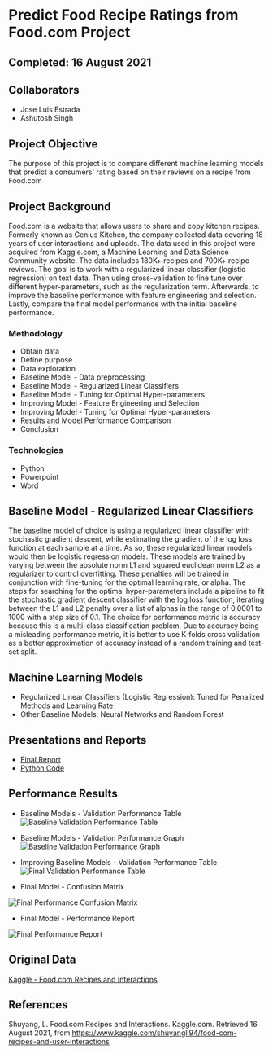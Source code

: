 # Predict Food Recipe Ratings from Food.com Project

## Completed: 16 August 2021 

## Collaborators 
- Jose Luis Estrada
- Ashutosh Singh 

## Project Objective
The purpose of this project is to compare different machine learning models that predict a consumers' rating based on their reviews on a recipe from Food.com

## Project Background 
Food.com is a website that allows users to share and copy kitchen recipes. Formerly known as Genius Kitchen, the company collected data covering 18 years of user interactions and uploads. The data used in this project were acquired from Kaggle.com, a Machine Learning and Data Science Community website. The data includes 180K+ recipes and 700K+ recipe reviews. The goal is to work with a regularized linear classifier (logistic regression) on text data. Then using cross-validation to fine tune over different hyper-parameters, such as the regularization term. Afterwards, to improve the baseline performance with feature engineering and selection. Lastly, compare the final model performance with the initial baseline performance.

### Methodology
- Obtain data
- Define purpose 
- Data exploration
- Baseline Model - Data preprocessing
- Baseline Model - Regularized Linear Classifiers
- Baseline Model - Tuning for Optimal Hyper-parameters
- Improving Model - Feature Engineering and Selection
- Improving Model - Tuning for Optimal Hyper-parameters
- Results and Model Performance Comparison
- Conclusion

### Technologies
- Python
- Powerpoint
- Word

## Baseline Model - Regularized Linear Classifiers 
The baseline model of choice is using a regularized linear classifier with stochastic gradient descent, while estimating the gradient of the log loss function at each sample at a time. As so, these regularized linear models would then be logistic regression models. These models are trained by varying between the absolute norm L1 and squared euclidean norm L2 as a regularizer to control overfitting. These penalties will be trained in conjunction with fine-tuning for the optimal learning rate, or alpha. The steps for searching for the optimal hyper-parameters include a pipeline to fit the stochastic gradient descent classifier with the log loss function, iterating between the L1 and L2 penalty over a list of alphas in the range of 0.0001 to 1000 with a step size of 0.1. The choice for performance metric is accuracy because this is a multi-class classification problem. Due to accuracy being a misleading performance metric, it is better to use K-folds cross validation as a better approximation of accuracy instead of a random training and test-set split.

## Machine Learning Models
- Regularized Linear Classifiers (Logistic Regression): Tuned for Penalized Methods and Learning Rate
- Other Baseline Models: Neural Networks and Random Forest


## Presentations and Reports
* [Final Report](https://github.com/Jimmy-Nguyen-Data-Science-Portfolio/Predict-Food-Recipe-Ratings/blob/main/Reports/Final%20Report.pdf)
* [Python Code](https://github.com/Jimmy-Nguyen-Data-Science-Portfolio/Predict-Food-Recipe-Ratings/blob/main/Code/Python/Python%20Code%20-%20PDF%20.pdf)

## Performance Results 

- Baseline Models - Validation Performance Table
![Baseline Validation Performance Table](https://github.com/Jimmy-Nguyen-Data-Science-Portfolio/Predict-Food-Recipe-Ratings/blob/main/Data%20Visuals/Baseline%20Validation%20Performance%20Table.png)

- Baseline Models - Validation Performance Graph
![Baseline Validation Performance Graph](https://github.com/Jimmy-Nguyen-Data-Science-Portfolio/Predict-Food-Recipe-Ratings/blob/main/Data%20Visuals/Baseline%20Validation%20Performance%20Graph.png)

- Improving Baseline Models - Validation Performance Table
![Final Validation Performance Table](https://github.com/Jimmy-Nguyen-Data-Science-Portfolio/Predict-Food-Recipe-Ratings/blob/main/Data%20Visuals/Final%20Validation%20Performance%20Table.png)

- Final Model - Confusion Matrix 

![Final Performance Confusion Matrix](https://github.com/Jimmy-Nguyen-Data-Science-Portfolio/Predict-Food-Recipe-Ratings/blob/main/Data%20Visuals/Final%20Performance%20Confusion%20Matrix.png)


- Final Model - Performance Report

![Final Performance Report](https://github.com/Jimmy-Nguyen-Data-Science-Portfolio/Predict-Food-Recipe-Ratings/blob/main/Data%20Visuals/Final%20Performance%20Report.png)

## Original Data 
[Kaggle - Food.com Recipes and Interactions](https://www.kaggle.com/shuyangli94/food-com-recipes-and-user-interactions?select=RAW_recipes.csv)

## References
Shuyang, L. Food.com Recipes and Interactions. Kaggle.com. Retrieved 16 August 2021, from
https://www.kaggle.com/shuyangli94/food-com-recipes-and-user-interactions

